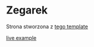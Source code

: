 # Zegarek
Strona stworzona z [tego template](https://www.figma.com/community/file/1108290055404782066)

[live example](https://l.sosnowski.github.io/zegarek/)

